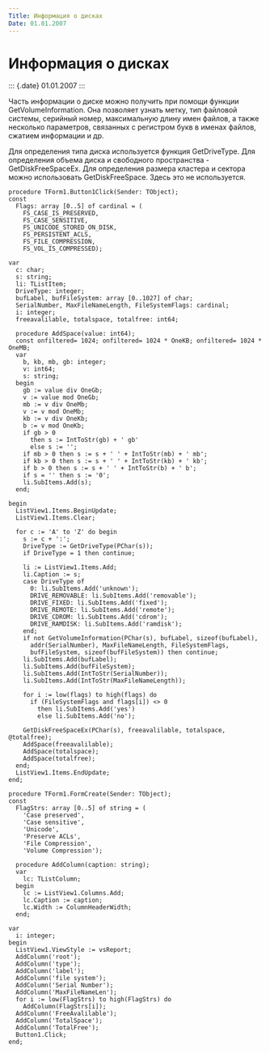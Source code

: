 ```yaml
---
Title: Информация о дисках
Date: 01.01.2007
---
```



Информация о дисках
===================

::: {.date}
01.01.2007
:::

Часть информации о диске можно получить при помощи функции
GetVolumeInformation. Она позволяет узнать метку, тип файловой системы,
серийный номер, максимальную длину имен файлов, а также несколько
параметров, связанных с регистром букв в именах файлов, сжатием
информации и др.

Для определения типа диска используется функция GetDriveType. Для
определения объема диска и свободного пространства - GetDiskFreeSpaceEx.
Для определения размера кластера и сектора можно использовать
GetDiskFreeSpace. Здесь это не используется.

    procedure TForm1.Button1Click(Sender: TObject);
    const
      Flags: array [0..5] of cardinal = (
        FS_CASE_IS_PRESERVED,
        FS_CASE_SENSITIVE,
        FS_UNICODE_STORED_ON_DISK,
        FS_PERSISTENT_ACLS,
        FS_FILE_COMPRESSION,
        FS_VOL_IS_COMPRESSED);
     
    var
      c: char;
      s: string;
      li: TListItem;
      DriveType: integer;
      bufLabel, bufFileSystem: array [0..1027] of char;
      SerialNumber, MaxFileNameLength, FileSystemFlags: cardinal;
      i: integer;
      freeavalilable, totalspace, totalfree: int64;
     
      procedure AddSpace(value: int64);
      const onfiltered= 1024; onfiltered= 1024 * OneKB; onfiltered= 1024 * OneMB;
      var
        b, kb, mb, gb: integer;
        v: int64;
        s: string;
      begin
        gb := value div OneGb;
        v := value mod OneGb;
        mb := v div OneMb;
        v := v mod OneMb;
        kb := v div OneKb;
        b := v mod OneKb;
        if gb > 0
          then s := IntToStr(gb) + ' gb'
          else s := '';
        if mb > 0 then s := s + ' ' + IntToStr(mb) + ' mb';
        if kb > 0 then s := s + ' ' + IntToStr(kb) + ' kb';
        if b > 0 then s := s + ' ' + IntToStr(b) + ' b';
        if s = '' then s := '0';
        li.SubItems.Add(s);
      end;
     
    begin
      ListView1.Items.BeginUpdate;
      ListView1.Items.Clear;
     
      for c := 'A' to 'Z' do begin
        s := c + ':';
        DriveType := GetDriveType(PChar(s));
        if DriveType = 1 then continue;
     
        li := ListView1.Items.Add;
        li.Caption := s;
        case DriveType of
          0: li.SubItems.Add('unknown');
          DRIVE_REMOVABLE: li.SubItems.Add('removable');
          DRIVE_FIXED: li.SubItems.Add('fixed');
          DRIVE_REMOTE: li.SubItems.Add('remote');
          DRIVE_CDROM: li.SubItems.Add('cdrom');
          DRIVE_RAMDISK: li.SubItems.Add('ramdisk');
        end;
        if not GetVolumeInformation(PChar(s), bufLabel, sizeof(bufLabel),
          addr(SerialNumber), MaxFileNameLength, FileSystemFlags,
          bufFileSystem, sizeof(bufFileSystem)) then continue;
        li.SubItems.Add(bufLabel);
        li.SubItems.Add(bufFileSystem);
        li.SubItems.Add(IntToStr(SerialNumber));
        li.SubItems.Add(IntToStr(MaxFileNameLength));
     
        for i := low(flags) to high(flags) do
          if (FileSystemFlags and flags[i]) <> 0
            then li.SubItems.Add('yes')
            else li.SubItems.Add('no');
     
        GetDiskFreeSpaceEx(PChar(s), freeavalilable, totalspace, @totalfree);
        AddSpace(freeavalilable);
        AddSpace(totalspace);
        AddSpace(totalfree);
      end;
      ListView1.Items.EndUpdate;
    end;
     
    procedure TForm1.FormCreate(Sender: TObject);
    const
      FlagStrs: array [0..5] of string = (
        'Case preserved',
        'Case sensitive',
        'Unicode',
        'Preserve ACLs',
        'File Compression',
        'Volume Compression');
     
      procedure AddColumn(caption: string);
      var
        lc: TListColumn;
      begin
        lc := ListView1.Columns.Add;
        lc.Caption := caption;
        lc.Width := ColumnHeaderWidth;
      end;
     
    var
      i: integer;
    begin
      ListView1.ViewStyle := vsReport;
      AddColumn('root');
      AddColumn('type');
      AddColumn('label');
      AddColumn('file system');
      AddColumn('Serial Number');
      AddColumn('MaxFileNameLen');
      for i := low(FlagStrs) to high(FlagStrs) do
        AddColumn(FlagStrs[i]);
      AddColumn('FreeAvalilable');
      AddColumn('TotalSpace');
      AddColumn('TotalFree');
      Button1.Click;
    end;

